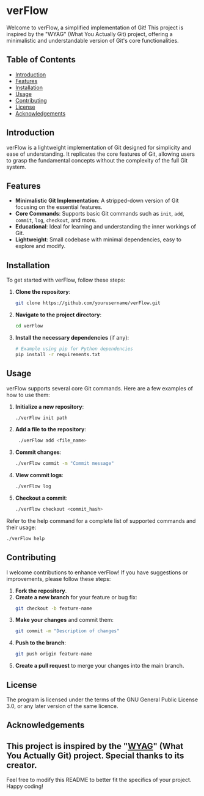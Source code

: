 # verFlow

Welcome to verFlow, a simplified implementation of Git! This project is inspired by the "WYAG" (What You Actually Git) project, offering a minimalistic and understandable version of Git's core functionalities.

## Table of Contents

- [Introduction](#introduction)
- [Features](#features)
- [Installation](#installation)
- [Usage](#usage)
- [Contributing](#contributing)
- [License](#license)
- [Acknowledgements](#acknowledgements)

## Introduction

verFlow is a lightweight implementation of Git designed for simplicity and ease of understanding. It replicates the core features of Git, allowing users to grasp the fundamental concepts without the complexity of the full Git system.

## Features

- **Minimalistic Git Implementation**: A stripped-down version of Git focusing on the essential features.
- **Core Commands**: Supports basic Git commands such as `init`, `add`, `commit`, `log`, `checkout`, and more.
- **Educational**: Ideal for learning and understanding the inner workings of Git.
- **Lightweight**: Small codebase with minimal dependencies, easy to explore and modify.

## Installation

To get started with verFlow, follow these steps:

1. **Clone the repository**:
    ```sh
    git clone https://github.com/yourusername/verFlow.git
    ```
2. **Navigate to the project directory**:
    ```sh
    cd verFlow
    ```
3. **Install the necessary dependencies** (if any):
    ```sh
    # Example using pip for Python dependencies
    pip install -r requirements.txt
    ```

## Usage

verFlow supports several core Git commands. Here are a few examples of how to use them:

1. **Initialize a new repository**:
    ```sh
    ./verFlow init path
    ```

2. **Add a file to the repository**:
    ```sh
     ./verFlow add <file_name>
    ```

3. **Commit changes**:
    ```sh
    ./verFlow commit -m "Commit message"
    ```

4. **View commit logs**:
    ```sh
    ./verFlow log
    ```

5. **Checkout a commit**:
    ```sh
    ./verFlow checkout <commit_hash>
    ```

Refer to the help command for a complete list of supported commands and their usage:
```sh
./verFlow help
```

## Contributing

I welcome contributions to enhance verFlow! If you have suggestions or improvements, please follow these steps:

1. **Fork the repository**.
2. **Create a new branch** for your feature or bug fix:
    ```sh
    git checkout -b feature-name
    ```
3. **Make your changes** and commit them:
    ```sh
    git commit -m "Description of changes"
    ```
4. **Push to the branch**:
    ```sh
    git push origin feature-name
    ```
5. **Create a pull request** to merge your changes into the main branch.

## License

The program is licensed under the terms of the GNU General Public License 3.0, or any later version of the same licence.

## Acknowledgements

This project is inspired by the "[WYAG](https://wyag.thb.lt/)" (What You Actually Git) project. Special thanks to its creator.
---

Feel free to modify this README to better fit the specifics of your project. Happy coding!